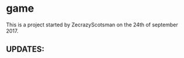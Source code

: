 # game
This is a project started by ZecrazyScotsman on the 24th of september 2017.

UPDATES:
-------
